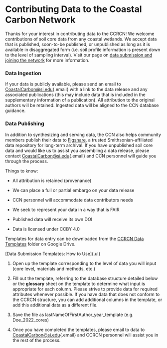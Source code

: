 # Contributing Data to the Coastal Carbon Network

Thanks for your interest in contributing data to the CCRCN! We welcome contributions of soil core data from any coastal wetlands. We accept data that is published, soon-to-be published, or unpublished as long as it is available in disaggregated form (i.e. soil profile information is present down to the level of sampling interval). Visit our page on [data submission and joining the network](https://serc.si.edu/coastalcarbon/join-the-network) for more information.

### Data Ingestion

If your data is publicly available, please send an email to [CoastalCarbon\@si.edu](mailto:CoastalCarbon@si.edu){.email} with a link to the data release and any associated publications (this may include data that is included in the supplementary information of a publication). All attribution to the original authors will be retained. Ingested data will be aligned to the CCN database guidance.

### Data Publishing

In addition to synthesizing and serving data, the CCN also helps community members publish their data to [Figshare](https://figshare.com/), a trusted Smithsonian-affiliated data repository for long-term archival. If you have unpublished soil core data and would like us to assist you assembling a data release, please contact [CoastalCarbon\@si.edu](mailto:CoastalCarbon@si.edu){.email} and CCN personnel will guide you through the process.

Things to know:

-   All attribution is retained (provenance)

-   We can place a full or partial embargo on your data release

-   CCN personnel will accommodate data contributors needs

-   We seek to represent your data in a way that is FAIR

-   Published data will receive its own DOI

-   Data is licensed under CCBY 4.0

Templates for data entry can be downloaded from the [CCRCN Data Templates](https://drive.google.com/drive/folders/14N-7l1s151Qmp4AqQOWtIeMtc3efsYZT?usp=sharing) folder on Google Drive.

[Data Submission Templates: How to Use]{.ul}

1.  Open up the template corresponding to the level of data you will input (core level, materials and methods, etc.)

2.  Fill out the template, referring to the database structure detailed below or the **glossary** sheet on the template to determine what input is appropriate for each column. Please strive to provide data for required attributes whenever possible. If you have data that does not conform to the CCRCN structure, you can add additional columns in the template, or add this additional data as a different file.

3.  Save the file as lastNameOfFirstAuthor_year_template (e.g. Doe_2022_cores)

4.  Once you have completed the templates, please email to data to [CoastalCarbon\@si.edu](mailto:CoastalCarbon@si.edu){.email} and CCRCN personnel will assist you in the rest of the process.

